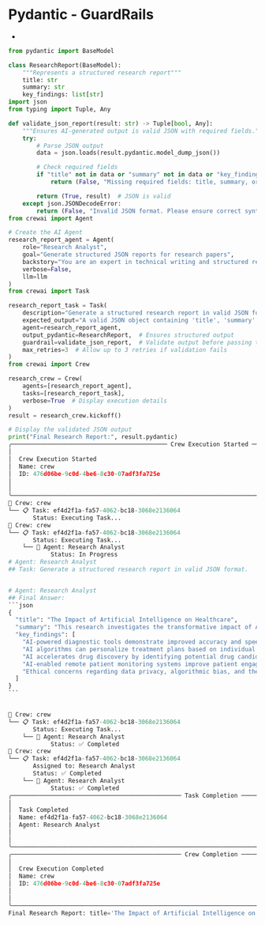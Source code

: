 # Pydantic - GuardRails

* &#x20;

````python
from pydantic import BaseModel

class ResearchReport(BaseModel):
    """Represents a structured research report"""
    title: str
    summary: str
    key_findings: list[str]
import json
from typing import Tuple, Any

def validate_json_report(result: str) -> Tuple[bool, Any]:
    """Ensures AI-generated output is valid JSON with required fields."""
    try:
        # Parse JSON output
        data = json.loads(result.pydantic.model_dump_json())

        # Check required fields
        if "title" not in data or "summary" not in data or "key_findings" not in data:
            return (False, "Missing required fields: title, summary, or key_findings.")

        return (True, result)  # JSON is valid
    except json.JSONDecodeError:
        return (False, "Invalid JSON format. Please ensure correct syntax.")
from crewai import Agent

# Create the AI Agent
research_report_agent = Agent(
    role="Research Analyst",
    goal="Generate structured JSON reports for research papers",
    backstory="You are an expert in technical writing and structured reporting.",
    verbose=False,
    llm=llm
)
from crewai import Task

research_report_task = Task(
    description="Generate a structured research report in valid JSON format.",
    expected_output="A valid JSON object containing 'title', 'summary', and 'key_findings'.",
    agent=research_report_agent,
    output_pydantic=ResearchReport,  # Ensures structured output
    guardrail=validate_json_report,  # Validate output before passing to next step
    max_retries=3  # Allow up to 3 retries if validation fails
)
from crewai import Crew

research_crew = Crew(
    agents=[research_report_agent],
    tasks=[research_report_task],
    verbose=True  # Display execution details
)
result = research_crew.kickoff()

# Display the validated JSON output
print("Final Research Report:", result.pydantic)
╭──────────────────────────────────────────── Crew Execution Started ─────────────────────────────────────────────╮
│                                                                                                                 │
│  Crew Execution Started                                                                                         │
│  Name: crew                                                                                                     │
│  ID: 476d06be-9c0d-4be6-8c30-07adf3fa725e                                                                       │
│                                                                                                                 │
│                                                                                                                 │
╰─────────────────────────────────────────────────────────────────────────────────────────────────────────────────╯
🚀 Crew: crew
└── 📋 Task: ef4d2f1a-fa57-4062-bc18-3068e2136064
       Status: Executing Task...
🚀 Crew: crew
└── 📋 Task: ef4d2f1a-fa57-4062-bc18-3068e2136064
       Status: Executing Task...
    └── 🤖 Agent: Research Analyst
            Status: In Progress
# Agent: Research Analyst
## Task: Generate a structured research report in valid JSON format.


# Agent: Research Analyst
## Final Answer: 
```json
{
  "title": "The Impact of Artificial Intelligence on Healthcare",
  "summary": "This research investigates the transformative impact of Artificial Intelligence (AI) on the healthcare industry. It explores various applications of AI, including diagnostics, treatment planning, drug discovery, and patient monitoring. The study analyzes the benefits, challenges, and ethical considerations associated with AI adoption in healthcare, providing insights into its potential to improve patient outcomes, reduce costs, and enhance the overall efficiency of healthcare systems.",
  "key_findings": [
    "AI-powered diagnostic tools demonstrate improved accuracy and speed in detecting diseases compared to traditional methods.",
    "AI algorithms can personalize treatment plans based on individual patient characteristics, leading to better outcomes.",
    "AI accelerates drug discovery by identifying potential drug candidates and predicting their efficacy.",
    "AI-enabled remote patient monitoring systems improve patient engagement and reduce hospital readmissions.",
    "Ethical concerns regarding data privacy, algorithmic bias, and the potential displacement of healthcare professionals need careful consideration."
  ]
}
```


🚀 Crew: crew
└── 📋 Task: ef4d2f1a-fa57-4062-bc18-3068e2136064
       Status: Executing Task...
    └── 🤖 Agent: Research Analyst
            Status: ✅ Completed
🚀 Crew: crew
└── 📋 Task: ef4d2f1a-fa57-4062-bc18-3068e2136064
       Assigned to: Research Analyst
       Status: ✅ Completed
    └── 🤖 Agent: Research Analyst
            Status: ✅ Completed
╭──────────────────────────────────────────────── Task Completion ────────────────────────────────────────────────╮
│                                                                                                                 │
│  Task Completed                                                                                                 │
│  Name: ef4d2f1a-fa57-4062-bc18-3068e2136064                                                                     │
│  Agent: Research Analyst                                                                                        │
│                                                                                                                 │
│                                                                                                                 │
╰─────────────────────────────────────────────────────────────────────────────────────────────────────────────────╯
╭──────────────────────────────────────────────── Crew Completion ────────────────────────────────────────────────╮
│                                                                                                                 │
│  Crew Execution Completed                                                                                       │
│  Name: crew                                                                                                     │
│  ID: 476d06be-9c0d-4be6-8c30-07adf3fa725e                                                                       │
│                                                                                                                 │
│                                                                                                                 │
╰─────────────────────────────────────────────────────────────────────────────────────────────────────────────────╯
Final Research Report: title='The Impact of Artificial Intelligence on Healthcare' summary='This research investigates the transformative impact of Artificial Intelligence (AI) on the healthcare industry. It explores various applications of AI, including diagnostics, treatment planning, drug discovery, and patient monitoring. The study analyzes the benefits, challenges, and ethical considerations associated with AI adoption in healthcare, providing insights into its potential to improve patient outcomes, reduce costs, and enhance the overall efficiency of healthcare systems.' key_findings=['AI-powered diagnostic tools demonstrate improved accuracy and speed in detecting diseases compared to traditional methods.', 'AI algorithms can personalize treatment plans based on individual patient characteristics, leading to better outcomes.', 'AI accelerates drug discovery by identifying potential drug candidates and predicting their efficacy.', 'AI-enabled remote patient monitoring systems improve patient engagement and reduce hospital readmissions.', 'Ethical concerns regarding data privacy, algorithmic bias, and the potential displacement of healthcare professionals need careful consideration.']
````
